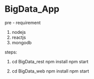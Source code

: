 # BigData_App

pre - requirement
1. nodejs
2. reactjs
3. mongodb

steps:

1. cd BigData_rest
npm install
npm start 

2. cd BigData_web
npm install
npm start 
